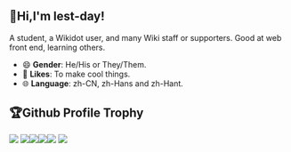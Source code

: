 ## 👀Hi,I'm lest-day!
A student, a Wikidot user, and many Wiki staff or supporters. Good at web front end, learning others.

* 😄 **Gender**: He/His or They/Them.
* 💖 **Likes**: To make cool things.
* 🌐 **Language**: zh-CN, zh-Hans and zh-Hant.

## 🏆Github Profile Trophy
![](https://github-profile-summary-cards.vercel.app/api/cards/profile-details?username=lest-day&theme=dracula)
![](https://github-profile-summary-cards.vercel.app/api/cards/repos-per-language?username=lest-day&theme=dracula)![](https://github-profile-summary-cards.vercel.app/api/cards/most-commit-language?username=lest-day&theme=dracula)![](https://github-profile-summary-cards.vercel.app/api/cards/stats?username=lest-day&count_private=True&theme=dracula)![](https://github-profile-summary-cards.vercel.app/api/cards/productive-time?username=lest-day&utcOffset=8&theme=dracula)
![](https://github-profile-trophy.vercel.app/?username=lest-day&title=MultiLanguage,Commits,Experience,Stars,Followers,Issues&no-frame=true&theme=dracula&column=-1")
